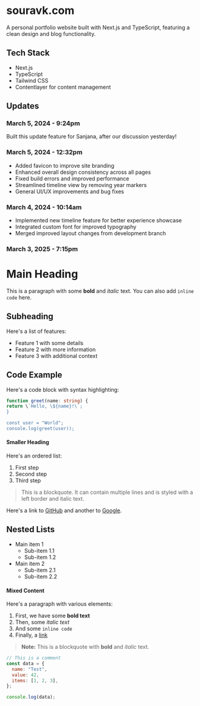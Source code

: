 # souravk.com

A personal portfolio website built with Next.js and TypeScript, featuring a clean design and blog functionality.

## Tech Stack

- Next.js
- TypeScript
- Tailwind CSS
- Contentlayer for content management

## Updates

### March 5, 2024 - 9:24pm

Built this update feature for Sanjana, after our discussion yesterday!

### March 5, 2024 - 12:32pm

- Added favicon to improve site branding
- Enhanced overall design consistency across all pages
- Fixed build errors and improved performance
- Streamlined timeline view by removing year markers
- General UI/UX improvements and bug fixes

### March 4, 2024 - 10:14am

- Implemented new timeline feature for better experience showcase
- Integrated custom font for improved typography
- Merged improved layout changes from development branch

### March 3, 2025 - 7:15pm

# Main Heading

This is a paragraph with some **bold** and _italic_ text. You can also add `inline code` here.

## Subheading

Here's a list of features:

- Feature 1 with some details
- Feature 2 with more information
- Feature 3 with additional context

## Code Example

Here's a code block with syntax highlighting:

```typescript
function greet(name: string) {
return \`Hello, \${name}!\`;
}

const user = "World";
console.log(greet(user));
```

#### Smaller Heading

Here's an ordered list:

1. First step
2. Second step
3. Third step

> This is a blockquote. It can contain multiple lines
> and is styled with a left border and italic text.

Here's a link to [GitHub](https://github.com) and another to [Google](https://google.com).

## Nested Lists

- Main item 1
  - Sub-item 1.1
  - Sub-item 1.2
- Main item 2
  - Sub-item 2.1
  - Sub-item 2.2

#### Mixed Content

Here's a paragraph with various elements:

1. First, we have some **bold text**
2. Then, some _italic text_
3. And some `inline code`
4. Finally, a [link](https://example.com)

> **Note:** This is a blockquote with **bold** and _italic_ text.

```javascript
// This is a comment
const data = {
  name: "Test",
  value: 42,
  items: [1, 2, 3],
};

console.log(data);
```
